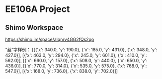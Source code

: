 # EE106A Project

## Shimo Workspace
https://shimo.im/space/alqnrv4GG2fQs2qo

“丝”字样例：
[[{'x': 340.0, 'y': 190.0}, {'x': 185.0, 'y': 431.0}, {'x': 348.0, 'y': 427.0}], [{'x': 463.0, 'y': 294.0}, {'x': 245.0, 'y': 601.0}, {'x': 410.0, 'y': 562.0}], [{'x': 660.0, 'y': 157.0}, {'x': 508.0, 'y': 440.0}, {'x': 650.0, 'y': 436.0}], [{'x': 770.0, 'y': 314.0}, {'x': 535.0, 'y': 575.0}, {'x': 768.0, 'y': 547.0}], [{'x': 168.0, 'y': 736.0}, {'x': 838.0, 'y': 702.0}]]
